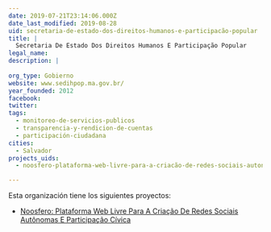 ```yaml
---
date: 2019-07-21T23:14:06.000Z
date_last_modified: 2019-08-28
uid: secretaria-de-estado-dos-direitos-humanos-e-participacão-popular
title: |
  Secretaria De Estado Dos Direitos Humanos E Participação Popular
legal_name: 
description: |
  
org_type: Gobierno
website: www.sedihpop.ma.gov.br/
year_founded: 2012
facebook: 
twitter: 
tags:
  - monitoreo-de-servicios-publicos
  - transparencia-y-rendicion-de-cuentas
  - participación-ciudadana
cities: 
  - Salvador
projects_uids:
  - noosfero-plataforma-web-livre-para-a-criacão-de-redes-sociais-autonomas-e-participacão-civica

---
```


Esta organización tiene los siguientes proyectos:

- [Noosfero: Plataforma Web Livre Para A Criação De Redes Sociais Autônomas E Participação Cívica](/proyectos/noosfero-plataforma-web-livre-para-a-criacão-de-redes-sociais-autonomas-e-participacão-civica)
